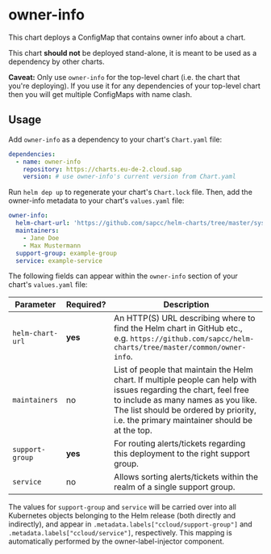 # owner-info

This chart deploys a ConfigMap that contains owner info about a chart.

This chart **should not** be deployed stand-alone, it is meant to be used as a dependency
by other charts.

**Caveat:** Only use `owner-info` for the top-level chart (i.e. the chart that you're
deploying). If you use it for any dependencies of your top-level chart then you will get
multiple ConfigMaps with name clash.

## Usage

Add `owner-info` as a dependency to your chart's `Chart.yaml` file:

```yaml
dependencies:
  - name: owner-info
    repository: https://charts.eu-de-2.cloud.sap
    version: # use owner-info's current version from Chart.yaml
```

Run `helm dep up` to regenerate your chart's `Chart.lock` file. Then, add the owner-info metadata to your chart's `values.yaml` file:

```yaml
owner-info:
  helm-chart-url: 'https://github.com/sapcc/helm-charts/tree/master/system/example'
  maintainers:
    - Jane Doe
    - Max Mustermann
  support-group: example-group
  service: example-service
```

The following fields can appear within the `owner-info` section of your chart's `values.yaml` file:

| Parameter | Required? | Description |
| --------- | --------- | ----------- |
| `helm-chart-url` | **yes** | An HTTP(S) URL describing where to find the Helm chart in GitHub etc., e.g. `https://github.com/sapcc/helm-charts/tree/master/common/owner-info`. |
| `maintainers` | no | List of people that maintain the Helm chart. If multiple people can help with issues regarding the chart, feel free to include as many names as you like. The list should be ordered by priority, i.e. the primary maintainer should be at the top. |
| `support-group` | **yes** | For routing alerts/tickets regarding this deployment to the right support group. |
| `service` | no | Allows sorting alerts/tickets within the realm of a single support group. |

The values for `support-group` and `service` will be carried over into all Kubernetes objects belonging to the Helm release (both directly and indirectly), and appear in `.metadata.labels["ccloud/support-group"]` and `.metadata.labels["ccloud/service"]`, respectively. This mapping is automatically performed by the owner-label-injector component.
